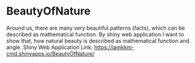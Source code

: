 # BeautyOfNature
Around us, there are many very beautiful patterns (facts), which can be described as mathematical function. By shiny web application I want to show that, how natural beauty is described as mathematical function and angle.  Shiny Web Application Link: https://iamkkm-cmd.shinyapps.io/BeautyOfNature/
